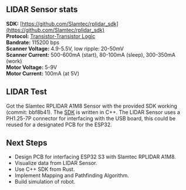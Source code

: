 ## LIDAR Sensor stats
**SDK:** [https://github.com/Slamtec/rplidar_sdk](https://github.com/Slamtec/rplidar_sdk)<br>
**Protocol:** [Transistor-Transistor Logic](https://www.matrixorbital.com/communication-protocol/#TTL)<br>
**Bandrate:** 115200 bps<br>
**Scanner Voltage:** 4.9-5.5V, low ripple: 20-50mV<br>
**Scanner Current:** 500-600mA (start), 80-100mA (sleep), 300-350mA (work)<br>
**Motor Voltage:** 5-9V<br>
**Motor Current:** 100mA (at 5V)<br>

## LIDAR Test
Got the Slamtec RPLIDAR A1M8 Sensor with the provided SDK working (commit: bbf8b41). The [SDK](https://github.com/Slamtec/rplidar_sdk) is written in C++.
The LIDAR Sensor uses a PH1.25-7P connector for interfacing with the USB board, this could be reused for a designated
PCB for the ESP32.

## Next Steps
- Design PCB for interfacing ESP32 S3 with Slamtec RPLIDAR A1M8.
- Visualize data from LIDAR Sensor.
- Use C++ SDK from Rust.
- Implement Mapping and Pathfinding Algorithm.
- Build simulation of robot.
